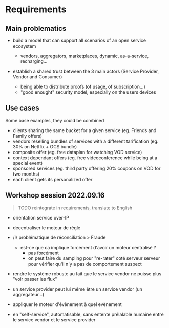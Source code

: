 # Requirements

## Main problematics

- build a model that can support all scenarios of an open service ecosystem
    - vendors, aggregators, marketplaces, dynamic, as-a-service, recharging...

- establish a shared trust between the 3 main actors (Service Provider, Vendor and Consumer)
    - being able to distribute proofs (of usage, of subscription...)
    - "good enought" security model, especially on the users devices

## Use cases

Some base examples, they could be combined
- clients sharing the same bucket for a given service (eg. Friends and Family offers)
- vendors reselling bundles of services with a different tarification (eg. 30% on Netflix + OCS bundle)
- composite offer (eg. free dataplan for watching VOD service)
- context dependant offers (eg. free videoconference while being at a special event)
- sponsored services (eg. third party offering 20% coupons on VOD for two months)
- each client gets its personalized offer

## Workshop session 2022.09.16

> TODO reintegrate in requirements, translate to English

- orientation service over-IP

- decentraliser le moteur de règle

- /!\ problématique de réconciliation > Fraude
    - est-ce que ca implique forcément d'avoir un moteur centralisé ?
        - pas forcément
        - on peut faire du sampling pour "re-rater" coté serveur serveur pour vérifier qu'il n'y a pas de comportement suspect

- rendre le système robuste au fait que le service vendor ne puisse plus "voir passer les flux"

- un service provider peut lui même être un service vendor (un aggregateur...)

- appliquer le moteur d'évênement à quel evènement

- en "self-service", automatisable, sans entente prélalable humaine entre le service vendor et le service provider
